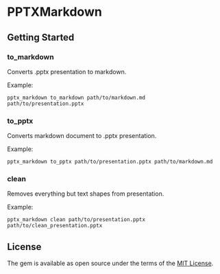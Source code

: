 # PPTXMarkdown

## Getting Started

### to_markdown

Converts .pptx presentation to markdown.

Example:

```shell
pptx_markdown to_markdown path/to/markdown.md path/to/presentation.pptx
```

### to_pptx

Converts markdown document to .pptx presentation.

Example:

```shell
pptx_markdown to_pptx path/to/presentation.pptx path/to/markdown.md
```

### clean

Removes everything but text shapes from presentation.

Example:

```shell
pptx_markdown clean path/to/presentation.pptx path/to/clean_presentation.pptx
```

## License

The gem is available as open source under the terms of the [MIT License](http://opensource.org/licenses/MIT).
